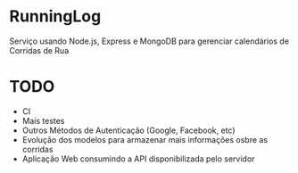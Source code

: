 RunningLog
==========

Serviço usando Node.js, Express e MongoDB para gerenciar calendários de Corridas de Rua

# TODO
* CI
* Mais testes
* Outros Métodos de Autenticação (Google, Facebook, etc)
* Evolução dos modelos para armazenar mais informações osbre as corridas
* Aplicação Web consumindo a API disponibilizada pelo servidor
